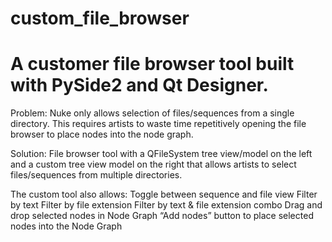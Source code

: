 # custom_file_browser

# A customer file browser tool built with PySide2 and Qt Designer.

Problem: Nuke only allows selection of files/sequences from a single directory. This requires artists to waste time repetitively opening the file browser to place nodes into the node graph.

Solution: File browser tool with a QFileSystem tree view/model on the left and a custom tree view model on the right that allows artists to select files/sequences from multiple directories.

The custom tool also allows:
Toggle between sequence and file view
Filter by text
Filter by file extension
Filter by text & file extension combo
Drag and drop selected nodes in Node Graph
“Add nodes” button to place selected nodes into the Node Graph

